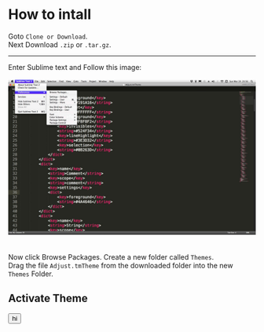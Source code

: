 # How to intall
Goto ```Clone or Download```. <br>
Next Download ```.zip``` or ```.tar.gz```. <br>
<hr></hr>
Enter Sublime text and Follow this image:
<br>
<br>
<img src="assets/Screen%20shot%202017-03-19%20at%2020.56.57.jpg">
<br>
<br>
<br>
Now click Browse Packages.
Create a new folder called <code>Themes</code>.
<br>
Drag the file <code>Adjust.tmTheme</code> from the downloaded folder into the new <code>Themes</code> Folder.
<h2>Activate Theme</h2>
<button>hi</button>
